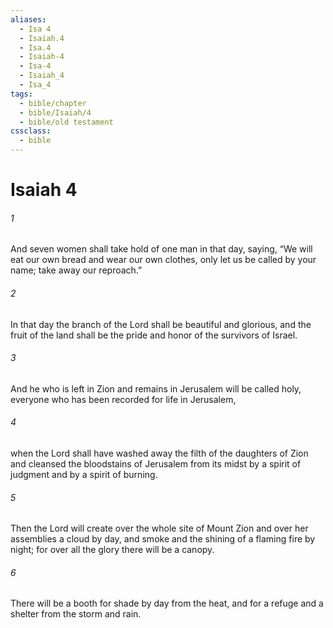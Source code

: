 ```yaml
---
aliases:
  - Isa 4
  - Isaiah.4
  - Isa.4
  - Isaiah-4
  - Isa-4
  - Isaiah_4
  - Isa_4
tags:
  - bible/chapter
  - bible/Isaiah/4
  - bible/old testament
cssclass:
  - bible
---
```


# Isaiah 4

###### 1
And seven women shall take hold of one man in that day, saying, “We will eat our own bread and wear our own clothes, only let us be called by your name; take away our reproach.”
###### 2
In that day the branch of the Lord shall be beautiful and glorious, and the fruit of the land shall be the pride and honor of the survivors of Israel.
###### 3
And he who is left in Zion and remains in Jerusalem will be called holy, everyone who has been recorded for life in Jerusalem,
###### 4
when the Lord shall have washed away the filth of the daughters of Zion and cleansed the bloodstains of Jerusalem from its midst by a spirit of judgment and by a spirit of burning.
###### 5
Then the Lord will create over the whole site of Mount Zion and over her assemblies a cloud by day, and smoke and the shining of a flaming fire by night; for over all the glory there will be a canopy.
###### 6
There will be a booth for shade by day from the heat, and for a refuge and a shelter from the storm and rain.


